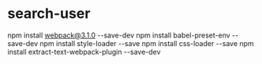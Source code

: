 # search-user
npm install webpack@3.1.0 --save-dev 
npm install babel-preset-env --save-dev 
npm install style-loader --save 
npm install css-loader --save 
npm install extract-text-webpack-plugin --save-dev
